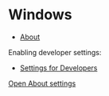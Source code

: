 # Windows

- [About](ms-settings:about?activationSource=SMC-Article-13443)

Enabling developer settings:

- <a href="ms-settings:developers">Settings for Developers</a>


<a href="ms-settings:about?activationSource=SMC-Article-13443" target="_blank" role="button" class="ocpExternalLink supLinkButton" data-bi-type="anchor">Open About settings</a>
